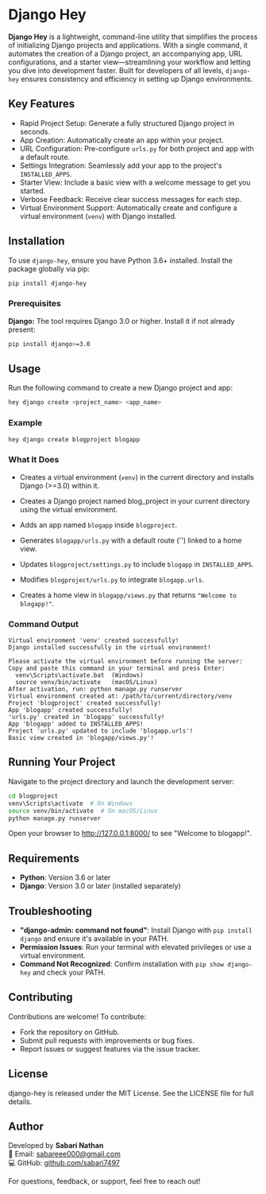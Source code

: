 
# Django Hey

**Django Hey** is a lightweight, command-line utility that simplifies the process of initializing Django projects and applications. With a single command, it automates the creation of a Django project, an accompanying app, URL configurations, and a starter view—streamlining your workflow and letting you dive into development faster. Built for developers of all levels, `django-hey` ensures consistency and efficiency in setting up Django environments.

## Key Features

- Rapid Project Setup: Generate a fully structured Django project in seconds.
- App Creation: Automatically create an app within your project.
- URL Configuration: Pre-configure `urls.py` for both project and app with a default route.
- Settings Integration: Seamlessly add your app to the project's `INSTALLED_APPS`.
- Starter View: Include a basic view with a welcome message to get you started.
- Verbose Feedback: Receive clear success messages for each step.
- Virtual Environment Support: Automatically create and configure a virtual environment (`venv`) with Django installed.

## Installation

To use `django-hey`, ensure you have Python 3.6+ installed. Install the package globally via pip:

```bash
pip install django-hey
```

### Prerequisites

**Django:** The tool requires Django 3.0 or higher. Install it if not already present:

```bash
pip install django>=3.0
```

## Usage

Run the following command to create a new Django project and app:

```bash
hey django create <project_name> <app_name>
```

### Example

```bash
hey django create blogproject blogapp
```

### What It Does
- Creates a virtual environment (`venv`) in the current directory and installs Django (>=3.0) within it.
- Creates a Django project named blog_project in your current directory using the virtual environment.

- Adds an app named `blogapp` inside `blogproject`.
- Generates `blogapp/urls.py` with a default route ('') linked to a home view.
- Updates `blogproject/settings.py` to include `blogapp` in `INSTALLED_APPS`.
- Modifies `blogproject/urls.py` to integrate `blogapp.urls`.
- Creates a home view in `blogapp/views.py` that returns `"Welcome to blogapp!"`.

### Command Output

```
Virtual environment 'venv' created successfully!
Django installed successfully in the virtual environment!

Please activate the virtual environment before running the server:
Copy and paste this command in your terminal and press Enter:
  venv\Scripts\activate.bat  (Windows)
  source venv/bin/activate   (macOS/Linux)
After activation, run: python manage.py runserver
Virtual environment created at: /path/to/current/directory/venv
Project 'blogproject' created successfully!
App 'blogapp' created successfully!
'urls.py' created in 'blogapp' successfully!
App 'blogapp' added to INSTALLED_APPS!
Project 'urls.py' updated to include 'blogapp.urls'!
Basic view created in 'blogapp/views.py'!
```

## Running Your Project

Navigate to the project directory and launch the development server:

```bash
cd blogproject
venv\Scripts\activate  # On Windows
source venv/bin/activate  # On macOS/Linux
python manage.py runserver
```

Open your browser to http://127.0.0.1:8000/ to see "Welcome to blogapp!".

## Requirements

- **Python**: Version 3.6 or later
- **Django**: Version 3.0 or later (installed separately)

## Troubleshooting

- **"django-admin: command not found"**: Install Django with `pip install django` and ensure it's available in your PATH.
- **Permission Issues**: Run your terminal with elevated privileges or use a virtual environment.
- **Command Not Recognized**: Confirm installation with `pip show django-hey` and check your PATH.

## Contributing

Contributions are welcome! To contribute:

- Fork the repository on GitHub.
- Submit pull requests with improvements or bug fixes.
- Report issues or suggest features via the issue tracker.

## License

django-hey is released under the MIT License. See the LICENSE file for full details.

## Author

Developed by **Sabari Nathan**  
📧 Email: sabareee000@gmail.com  
💻 GitHub: [github.com/sabari7497](https://github.com/sabari7497)

For questions, feedback, or support, feel free to reach out!
